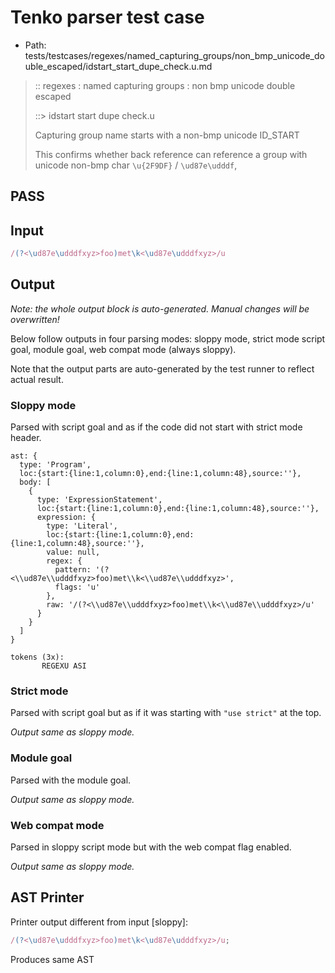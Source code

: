 # Tenko parser test case

- Path: tests/testcases/regexes/named_capturing_groups/non_bmp_unicode_double_escaped/idstart_start_dupe_check.u.md

> :: regexes : named capturing groups : non bmp unicode double escaped
>
> ::> idstart start dupe check.u
>
> Capturing group name starts with a non-bmp unicode ID_START
>
> This confirms whether back reference can reference a group with unicode non-bmp char `\u{2F9DF}` / `\ud87e\udddf`,

## PASS

## Input

`````js
/(?<\ud87e\udddfxyz>foo)met\k<\ud87e\udddfxyz>/u
`````

## Output

_Note: the whole output block is auto-generated. Manual changes will be overwritten!_

Below follow outputs in four parsing modes: sloppy mode, strict mode script goal, module goal, web compat mode (always sloppy).

Note that the output parts are auto-generated by the test runner to reflect actual result.

### Sloppy mode

Parsed with script goal and as if the code did not start with strict mode header.

`````
ast: {
  type: 'Program',
  loc:{start:{line:1,column:0},end:{line:1,column:48},source:''},
  body: [
    {
      type: 'ExpressionStatement',
      loc:{start:{line:1,column:0},end:{line:1,column:48},source:''},
      expression: {
        type: 'Literal',
        loc:{start:{line:1,column:0},end:{line:1,column:48},source:''},
        value: null,
        regex: {
          pattern: '(?<\\ud87e\\udddfxyz>foo)met\\k<\\ud87e\\udddfxyz>',
          flags: 'u'
        },
        raw: '/(?<\\ud87e\\udddfxyz>foo)met\\k<\\ud87e\\udddfxyz>/u'
      }
    }
  ]
}

tokens (3x):
       REGEXU ASI
`````

### Strict mode

Parsed with script goal but as if it was starting with `"use strict"` at the top.

_Output same as sloppy mode._

### Module goal

Parsed with the module goal.

_Output same as sloppy mode._

### Web compat mode

Parsed in sloppy script mode but with the web compat flag enabled.

_Output same as sloppy mode._

## AST Printer

Printer output different from input [sloppy]:

````js
/(?<\ud87e\udddfxyz>foo)met\k<\ud87e\udddfxyz>/u;
````

Produces same AST
